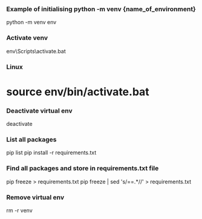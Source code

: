 ### Example of initialising python -m venv {name_of_environment}
python -m venv env

### Activate venv
env\Scripts\activate.bat

### Linux
# source env/bin/activate.bat

### Deactivate virtual env
deactivate

### List all packages
pip list
pip install -r requirements.txt


### Find all packages and store in requirements.txt file
pip freeze > requirements.txt
pip freeze | sed 's/==.*//' > requirements.txt


### Remove virtual env
rm -r venv
